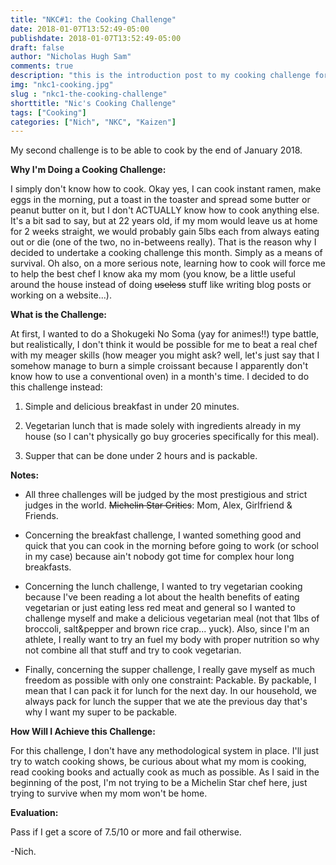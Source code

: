 ```yaml
---
title: "NKC#1: the Cooking Challenge"
date: 2018-01-07T13:52:49-05:00
publishdate: 2018-01-07T13:52:49-05:00
draft: false
author: "Nicholas Hugh Sam"
comments: true
description: "this is the introduction post to my cooking challenge for January 2018"
img: "nkc1-cooking.jpg"
slug : "nkc1-the-cooking-challenge"
shorttitle: "Nic's Cooking Challenge"
tags: ["Cooking"]
categories: ["Nich", "NKC", "Kaizen"]
---
```

My second challenge is to be able to cook by the end of January 2018.


**Why I'm Doing a Cooking Challenge:**

I simply don't know how to cook. Okay yes, I can cook instant ramen, make eggs in the morning, put a toast in the toaster and spread some butter or
peanut butter on it, but I don't ACTUALLY know how to cook anything else. It's a bit sad to say, but at 22 years old, if my mom would leave us at home
for 2 weeks straight, we would probably gain 5lbs each from always eating out or die (one of the two, no in-betweens really). That is the reason why I decided to undertake a cooking challenge this month. Simply as a means of survival. Oh also, on a more serious note, learning how to cook will force me to help the best chef I know aka my mom (you know, be a little useful around the house instead of doing ~~useless~~ stuff like writing blog posts or working on a website...).

**What is the Challenge:**

At first, I wanted to do a Shokugeki No Soma (yay for animes!!) type battle, but realistically, I don't think it would be possible for me to beat a real chef with my meager skills (how meager you might ask? well, let's just say that I somehow manage to burn a simple croissant because I apparently don't know how to use a conventional oven) in a month's time. I decided to do this challenge instead:

1. Simple and delicious breakfast in under 20 minutes.

2. Vegetarian lunch that is made solely with ingredients already in my house (so I can't physically go buy groceries specifically for this meal).

3. Supper that can be done under 2 hours and is packable.

**Notes:**

* All three challenges will be judged by the most prestigious and strict judges in the world. ~~Michelin Star Critics~~: Mom, Alex, Girlfriend & Friends.

* Concerning the breakfast challenge, I wanted something good and quick that you can cook in the morning before going to work (or school in my case) because ain't nobody got time for complex hour long breakfasts.

* Concerning the lunch challenge, I wanted to try vegetarian cooking because I've been reading a lot about the health benefits of eating vegetarian or just eating less red meat and general so I wanted to challenge myself and make a delicious vegetarian meal (not that 1lbs of broccoli, salt&pepper and brown rice crap... yuck). Also, since I'm an athlete, I really want to try an fuel my body with proper nutrition so why not combine all that stuff and try to cook vegetarian.

* Finally, concerning the supper challenge, I really gave myself as much freedom as possible with only one constraint: Packable. By packable, I mean that I can pack it for lunch for the next day. In our household, we always pack for lunch the supper that we ate the previous day that's why I want my super to be packable.

**How Will I Achieve this Challenge:**

For this challenge, I don't have any methodological system in place. I'll just try to watch cooking shows, be curious about what my mom is cooking, read cooking books and actually cook as much as possible. As I said in the beginning of the post, I'm not trying to be a Michelin Star chef here, just trying to survive when my mom won't be home.

**Evaluation:**

Pass if I get a score of 7.5/10 or more and fail otherwise.


-Nich.
